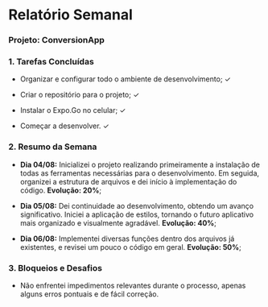 # Relatório Semanal 
### **Projeto:** ConversionApp

### **1. Tarefas Concluídas**
- Organizar e configurar todo o ambiente de desenvolvimento; ✓

- Criar o repositório para o projeto; ✓

- Instalar o Expo.Go no celular; ✓

- Começar a desenvolver. ✓

### **2. Resumo da Semana**
- **Dia 04/08:** Inicializei o projeto realizando primeiramente a instalação de todas as ferramentas necessárias para o desenvolvimento. Em seguida, organizei a estrutura de arquivos e dei início à implementação do código. 
**Evolução: 20%**;

- **Dia 05/08:** Dei continuidade ao desenvolvimento, obtendo um avanço significativo. Iniciei a aplicação de estilos, tornando o futuro aplicativo mais organizado e visualmente agradável.
**Evolução: 40%**;

- **Dia 06/08:** Implementei diversas funções dentro dos arquivos já existentes, e revisei um pouco o código em geral.
**Evolução: 50%**;


### **3. Bloqueios e Desafios**
- Não enfrentei impedimentos relevantes durante o processo, apenas alguns erros pontuais e de fácil correção.